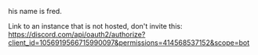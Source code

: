 his name is fred.

Link to an instance that is not hosted, don't invite this:
https://discord.com/api/oauth2/authorize?client_id=1056919566715990097&permissions=414568537152&scope=bot
